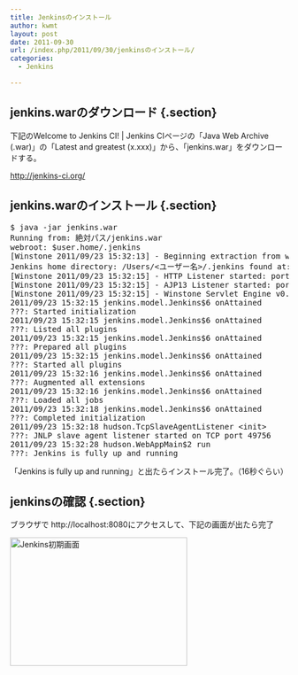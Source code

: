 ```yaml
---
title: Jenkinsのインストール
author: kwmt
layout: post
date: 2011-09-30
url: /index.php/2011/09/30/jenkinsのインストール/
categories:
  - Jenkins

---
```

## jenkins.warのダウンロード {.section}

下記のWelcome to Jenkins CI! | Jenkins CIページの「Java Web Archive (.war)」の「Latest and greatest (x.xxx)」から、「jenkins.war」をダウンロードする。
  
<a href="http://jenkins-ci.org/" target="_blank">http://jenkins-ci.org/</a> 

## jenkins.warのインストール {.section}

<pre class="terminal">$ java -jar jenkins.war
Running from: 絶対パス/jenkins.war
webroot: $user.home/.jenkins
[Winstone 2011/09/23 15:32:13] - Beginning extraction from war file
Jenkins home directory: /Users/&lt;ユーザー名>/.jenkins found at: $user.home/.jenkins
[Winstone 2011/09/23 15:32:15] - HTTP Listener started: port=8080
[Winstone 2011/09/23 15:32:15] - AJP13 Listener started: port=8009
[Winstone 2011/09/23 15:32:15] - Winstone Servlet Engine v0.9.10 running: controlPort=disabled
2011/09/23 15:32:15 jenkins.model.Jenkins$6 onAttained
???: Started initialization
2011/09/23 15:32:15 jenkins.model.Jenkins$6 onAttained
???: Listed all plugins
2011/09/23 15:32:15 jenkins.model.Jenkins$6 onAttained
???: Prepared all plugins
2011/09/23 15:32:15 jenkins.model.Jenkins$6 onAttained
???: Started all plugins
2011/09/23 15:32:16 jenkins.model.Jenkins$6 onAttained
???: Augmented all extensions
2011/09/23 15:32:16 jenkins.model.Jenkins$6 onAttained
???: Loaded all jobs
2011/09/23 15:32:18 jenkins.model.Jenkins$6 onAttained
???: Completed initialization
2011/09/23 15:32:18 hudson.TcpSlaveAgentListener &lt;init>
???: JNLP slave agent listener started on TCP port 49756
2011/09/23 15:32:28 hudson.WebAppMain$2 run
???: Jenkins is fully up and running
</pre>

「Jenkins is fully up and running」と出たらインストール完了。（16秒ぐらい）

## jenkinsの確認 {.section}

ブラウザで http://localhost:8080にアクセスして、下記の画面が出たら完了

<img
src="http://androg.up.seesaa.net/image/JenkinsFisrstImage-thumbnail2.png" width="320" height="232" border="0" align="" alt="Jenkins初期画面"
pbsrc="http://androg.up.seesaa.net/image/JenkinsFisrstImage.png"
class="PopBoxImageSmall"
onclick="Pop(this,100,'PopBoxImageLarge');" />